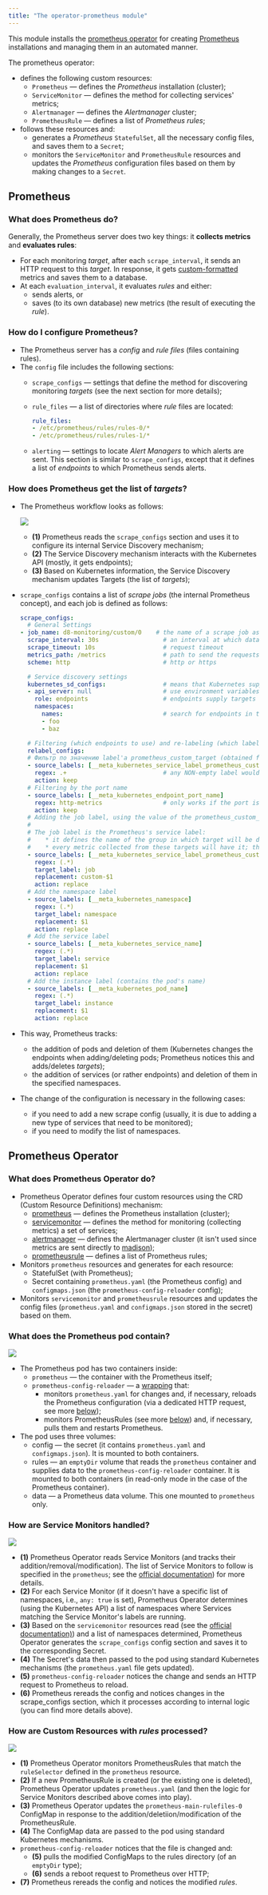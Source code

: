 ```yaml
---
title: "The operator-prometheus module"
---
```


This module installs the [prometheus operator](https://github.com/coreos/prometheus-operator) for creating [Prometheus](https://prometheus.io/) installations and managing them in an automated manner.

<!-- Pictures source: https://docs.google.com/drawings/d/1KMgawZD4q7jEYP-_g6FvUeJUaT3edro_u6_RsI3ZVvQ/edit -->

The prometheus operator:
- defines the following custom resources:
  - `Prometheus` —  defines the *Prometheus* installation (cluster);
  - `ServiceMonitor` — defines the method for collecting services' metrics;
  - `Alertmanager` — defines the *Alertmanager* cluster;
  - `PrometheusRule` — defines a list of *Prometheus rules*;
- follows these resources and:
  - generates a *Prometheus* `StatefulSet`, all the necessary config files, and saves them to a `Secret`;
  - monitors the `ServiceMonitor` and `PrometheusRule` resources and updates the *Prometheus* configuration files based on them by making changes to a `Secret`.

## Prometheus

### What does Prometheus do?

Generally, the Prometheus server does two key things: it **collects metrics** and **evaluates rules**:
* For each monitoring *target*, after each `scrape_interval`, it sends an HTTP request to this *target*. In response, it gets [custom-formatted](https://github.com/prometheus/docs/blob/master/content/docs/instrumenting/exposition_formats.md#text-format-details) metrics and saves them to a database.
* At each `evaluation_interval`, it evaluates *rules* and either:
    * sends alerts, or
    * saves (to its own database) new metrics (the result of executing the *rule*).

### How do I configure Prometheus?

* The Prometheus server has a *config* and *rule files* (files containing rules).
* The `config` file includes the following sections:
    * `scrape_configs` — settings that define the method for discovering monitoring *targets* (see the next section for more details);
    * `rule_files` — a list of directories where *rule* files are located:

        ```yaml
        rule_files:
        - /etc/prometheus/rules/rules-0/*
        - /etc/prometheus/rules/rules-1/*
        ```
    * `alerting` — settings to locate *Alert Managers* to which alerts are sent. This section is similar to `scrape_configs`, except that it defines a list of *endpoints* to which Prometheus sends alerts.

### How does Prometheus get the list of *targets*?

* The Prometheus workflow looks as follows:

    ![](../../images/200-operator-prometheus/targets.png)

    * **(1)** Prometheus reads the `scrape_configs` section and uses it to configure its internal Service Discovery mechanism;
    * **(2)** The Service Discovery mechanism interacts with the Kubernetes API (mostly, it gets endpoints);
    * **(3)** Based on Kubernetes information, the Service Discovery mechanism updates Targets (the list of *targets*);
* `scrape_configs` contains a list of *scrape jobs* (the internal Prometheus concept), and each job is defined as follows:

    ```yaml
    scrape_configs:
      # General Settings
    - job_name: d8-monitoring/custom/0    # the name of a scrape job as displayed in the Service Discovery section
      scrape_interval: 30s                  # an interval at which data are collected
      scrape_timeout: 10s                   # request timeout
      metrics_path: /metrics                # path to send the requests to
      scheme: http                          # http or https

      # Service discovery settings
      kubernetes_sd_configs:                # means that Kubernetes supplies targets
      - api_server: null                    # use environment variables (which are present in every pod) to get the API server address
        role: endpoints                     # endpoints supply targets
        namespaces:
          names:                            # search for endpoints in these namespaces only
          - foo
          - baz

      # Filtering (which endpoints to use) and re-labeling (which labels attach to all the metrics collected or delete from them) settings
      relabel_configs:
      # Фильтр по значению label'а prometheus_custom_target (obtained from the service associated with the endpoint)
      - source_labels: [__meta_kubernetes_service_label_prometheus_custom_target]
        regex: .+                           # any NON-empty label would suffice
        action: keep
      # Filtering by the port name
      - source_labels: [__meta_kubernetes_endpoint_port_name]
        regex: http-metrics                 # only works if the port is called http-metrics
        action: keep
      # Adding the job label, using the value of the prometheus_custom_target label in the service while adding the " custom-" prefix
      #
      # The job label is the Prometheus's service label:
      #    * it defines the name of the group in which target will be displayed on the targets page
      #    * every metric collected from these targets will have it; thus, you can conveniently use it when filtering in rules and dashboards
      - source_labels: [__meta_kubernetes_service_label_prometheus_custom_target]
        regex: (.*)
        target_label: job
        replacement: custom-$1
        action: replace
      # Add the namespace label
      - source_labels: [__meta_kubernetes_namespace]
        regex: (.*)
        target_label: namespace
        replacement: $1
        action: replace
      # Add the service label
      - source_labels: [__meta_kubernetes_service_name]
        regex: (.*)
        target_label: service
        replacement: $1
        action: replace
      # Add the instance label (contains the pod's name)
      - source_labels: [__meta_kubernetes_pod_name]
        regex: (.*)
        target_label: instance
        replacement: $1
        action: replace
    ```
* This way, Prometheus tracks:
    * the addition of pods and deletion of them (Kubernetes changes the endpoints when adding/deleting pods; Prometheus notices this and adds/deletes *targets*);
    * the addition of services (or rather endpoints) and deletion of them in the specified namespaces.
* The change of the configuration is necessary in the following cases:
    * if you need to add a new scrape config (usually, it is due to adding a new type of services that need to be monitored);
    * if you need to modify the list of namespaces.


## Prometheus Operator
### What does Prometheus Operator do?

* Prometheus Operator defines four custom resources using the CRD (Custom Resource Definitions) mechanism:
    * [prometheus](https://github.com/coreos/prometheus-operator/blob/master/Documentation/api.md#prometheus) — defines the Prometheus installation (cluster);
    * [servicemonitor](https://github.com/coreos/prometheus-operator/blob/master/Documentation/api.md#servicemonitor) — defines the method for monitoring (collecting metrics) a set of services;
    * [alertmanager](https://github.com/coreos/prometheus-operator/blob/master/Documentation/api.md#alertmanager) — defines the Alertmanager cluster (it isn't used since metrics are sent directly to [madison](https://madison.flant.com/));
    * [prometheusrule](https://github.com/coreos/prometheus-operator/blob/master/Documentation/api.md#prometheusrule) — defines a list of Prometheus rules;
* Monitors `prometheus` resources and generates for each resource:
    * StatefulSet (with Prometheus);
    * Secret containing `prometheus.yaml` (the Prometheus config) and `configmaps.json` (the `prometheus-config-reloader` config);
* Monitors `servicemonitor` and `prometheusrule`  resources and updates the config files (`prometheus.yaml` and `configmaps.json` stored in the secret) based on them.

### What does the Prometheus pod contain?

![](../../images/200-operator-prometheus/pod.png)

* The Prometheus pod has two containers inside:
    * `prometheus` —  the container with the Prometheus itself;
    * `prometheus-config-reloader` — a [wrapping](https://github.com/coreos/prometheus-operator/tree/master/cmd/prometheus-config-reloader) that:
        * monitors `prometheus.yaml` for changes and, if necessary, reloads the Prometheus configuration (via a dedicated HTTP request, see more [below](#how-are-service-monitors-handled));
        * monitors PrometheusRules (see more [below](#как-обрабатываются-custome-resources-с-ruleами)) and, if necessary, pulls them and restarts Prometheus.
* The pod uses three volumes:
    * config —  the secret (it contains `prometheus.yaml` and `configmaps.json`). It is mounted to both containers.
    * rules — an `emptyDir` volume that reads the `prometheus` container and supplies data to the `prometheus-config-reloader` container. It is mounted to both containers (in read-only mode in the case of the Prometheus container).
    * data — a Prometheus data volume. This one mounted to `prometheus` only.

### How are Service Monitors handled?

![](../../images/200-operator-prometheus/servicemonitors.png)

* **(1)** Prometheus Operator reads Service Monitors (and tracks their addition/removal/modification). The list of Service Monitors to follow is specified in the `prometheus`; see the [official documentation](https://github.com/coreos/prometheus-operator/blob/master/Documentation/api.md#prometheusspec)) for more details.
* **(2)** For each Service Monitor (if it doesn't have a specific list of namespaces, i.e., `any: true` is set), Prometheus Operator determines (using the Kubernetes API) a list of namespaces where Services matching the Service Monitor's labels are running.
* **(3)** Based on the `servicemonitor` resources read (see the [official documentation)](https://github.com/coreos/prometheus-operator/blob/master/Documentation/api.md#servicemonitorspec)) and a list of namespaces determined, Prometheus Operator generates the `scrape_configs` config section and saves it to the corresponding Secret.
* **(4)** The Secret's data then passed to the pod using standard Kubernetes mechanisms (the `prometheus.yaml` file gets updated).
* **(5)** `prometheus-config-reloader` notices the change and sends an HTTP request to Prometheus to reload.
* **(6)** Prometheus rereads the config and notices changes in the scrape_configs section, which it processes according to internal logic (you can find more details above).

### How are Custom Resources with *rules* processed?

![](../../images/200-operator-prometheus/rules.png)

* **(1)** Prometheus Operator monitors PrometheusRules that match the `ruleSelector` defined in the `prometheus` resource.
* **(2)** If a new PrometheusRule is created (or the existing one is deleted), Prometheus Operator updates `prometheus.yaml` (and then the logic for Service Monitors described above comes into play).
* **(3)** Prometheus Operator updates the `prometheus-main-rulefiles-0` ConfigMap in response to the addition/deletiion/modification of the PrometheusRule.
* **(4)** The ConfigMap data are passed to the pod using standard Kubernetes mechanisms.
* `prometheus-config-reloader` notices that the file is changed and:
    * **(5)** pulls the modified ConfigMaps to the rules directory (of an `emptyDir` type);
    * **(6)** sends a reboot request to Prometheus over HTTP;
* **(7)** Prometheus rereads the config and notices the modified *rules*.
